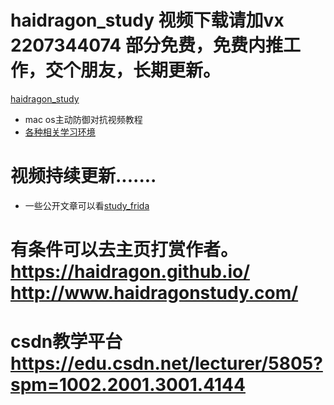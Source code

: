 # haidragon_study  视频下载请加vx 2207344074 部分免费，免费内推工作，交个朋友，长期更新。
[haidragon_study](https://github.com/haidragon/haidragon)
* mac os主动防御对抗视频教程
* [各种相关学习环境](https://github.com/haidragon/study_learn_environment)
# 视频持续更新.......
* 一些公开文章可以看[study_frida](https://github.com/haidragon/study_frida)
# 有条件可以去主页打赏作者。 https://haidragon.github.io/   http://www.haidragonstudy.com/
# csdn教学平台 https://edu.csdn.net/lecturer/5805?spm=1002.2001.3001.4144

